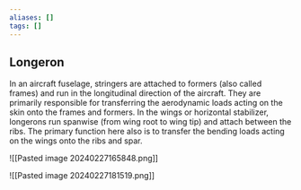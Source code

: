 ```yaml
---
aliases: []
tags: []
---
```


## Longeron
In an aircraft fuselage, stringers are attached to formers (also called frames) and run in the longitudinal direction of the aircraft. They are primarily responsible for transferring the aerodynamic loads acting on the skin onto the frames and formers. In the wings or horizontal stabilizer, longerons run spanwise (from wing root to wing tip) and attach between the ribs. The primary function here also is to transfer the bending loads acting on the wings onto the ribs and spar.

![[Pasted image 20240227165848.png]]

![[Pasted image 20240227181519.png]]
